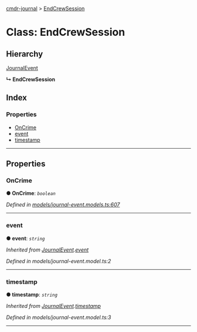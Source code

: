[cmdr-journal](../README.md) > [EndCrewSession](../classes/endcrewsession.md)



# Class: EndCrewSession

## Hierarchy


 [JournalEvent](journalevent.md)

**↳ EndCrewSession**







## Index

### Properties

* [OnCrime](endcrewsession.md#oncrime)
* [event](endcrewsession.md#event)
* [timestamp](endcrewsession.md#timestamp)



---
## Properties
<a id="oncrime"></a>

###  OnCrime

**●  OnCrime**:  *`boolean`* 

*Defined in [models/journal-event.models.ts:607](https://github.com/chrisbruford/cmdr-journal/blob/52f6f4c/src/models/journal-event.models.ts#L607)*





___

<a id="event"></a>

###  event

**●  event**:  *`string`* 

*Inherited from [JournalEvent](journalevent.md).[event](journalevent.md#event)*

*Defined in models/journal-event.model.ts:2*





___

<a id="timestamp"></a>

###  timestamp

**●  timestamp**:  *`string`* 

*Inherited from [JournalEvent](journalevent.md).[timestamp](journalevent.md#timestamp)*

*Defined in models/journal-event.model.ts:3*





___


